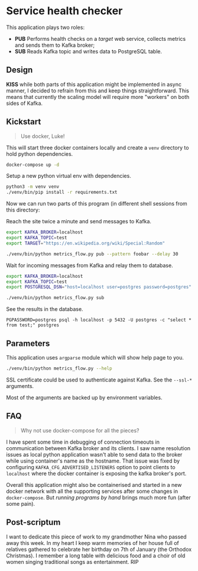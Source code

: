 # Service health checker

This application plays two roles:

- **PUB** Performs health checks on a _target_ web service, collects metrics and sends them to Kafka broker;
- **SUB** Reads Kafka topic and writes data to PostgreSQL table.


## Design

**KISS** while both parts of this application might be implemented in async manner, I decided to refrain from this and keep things straightforward.  This means that currently the scaling model will require more "workers" on both sides of Kafka.


## Kickstart

> Use docker, Luke!

This will start three docker containers locally and create a `venv` directory to hold python dependencies.

```bash
docker-compose up -d
```

Setup a new python virtual env with dependencies.

```bash
python3 -m venv venv
./venv/bin/pip install -r requirements.txt
```

Now we can run two parts of this program (in different shell sessions from this directory:

Reach the site twice a minute and send messages to Kafka.

```bash
export KAFKA_BROKER=localhost
export KAFKA_TOPIC=test
export TARGET="https://en.wikipedia.org/wiki/Special:Random"

./venv/bin/python metrics_flow.py pub --pattern foobar --delay 30
```

Wait for incoming messages from Kafka and relay them to database.

```bash
export KAFKA_BROKER=localhost
export KAFKA_TOPIC=test
export POSTGRESQL_DSN="host=localhost user=postgres password=postgres"

./venv/bin/python metrics_flow.py sub
```

See the results in the database.

```
PGPASSWORD=postgres psql -h localhost -p 5432 -U postgres -c "select * from test;" postgres
```

## Parameters

This application uses `argparse` module which will show help page to you.

```bash
./venv/bin/python metrics_flow.py --help
```

SSL certificate could be used to authenticate against Kafka. See the `--ssl-*` arguments.

Most of the arguments are backed up by environment variables.


## FAQ

> Why not use docker-compose for all the pieces?

I have spent some time in debugging of connection timeouts in communication between Kafka broker and its clients.  I saw name resolution issues as local python application wasn't able to send data to the broker while using container's name as the hostname.
That issue was fixed by configuring `KAFKA_CFG_ADVERTISED_LISTENERS` option to point clients to `localhost` where the docker container is exposing the kafka broker's port.

Overall this application might also be containerised and started in a new docker network with all the supporting services after some changes in `docker-compose`.  But _running programs by hand_ brings much more fun (after some pain).


## Post-scriptum

I want to dedicate this piece of work to my grandmother Nina who passed away this week.  In my heart I keep warm memories of her house full of relatives gathered to celebrate her birthday on 7th of January (the Orthodox Christmas). I remember a long table with delicious food and a choir of old women singing traditional songs as entertainment. RIP
